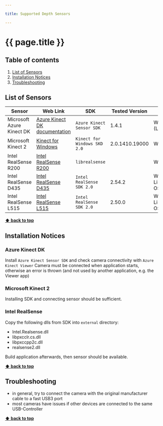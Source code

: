 ```yaml
--- 

title: Supported Depth Sensors

---
```



# {{ page.title }}

<!-- omit in toc -->
## Table of contents

1. [List of Sensors](#list-of-sensors)
2. [Installation Notices](#installation-notices)
3. [Troubleshooting](#troubleshooting)

## List of Sensors

| Sensor                    | Web Link                                                                                               | SDK                          | Tested Version | OS                |
| ------------------------- | ------------------------------------------------------------------------------------------------------ | ---------------------------- | -------------- | ----------------- |
| Microsoft Azure Kinect DK | [Azure Kinect DK documentation](https://learn.microsoft.com/en-us/azure/kinect-dk/)                    | `Azure Kinect Sensor SDK`    | 1.4.1          | Windows (Linux ?) |
| Microsoft Kinect 2        | [Kinect for Windows](https://learn.microsoft.com/de-de/windows/apps/design/devices/kinect-for-windows) | `Kinect for Windows SKD 2.0` | 2.0.1410.19000 | Windows           |
| Intel RealSense R200       | [Intel RealSense R200](https://www.mouser.com/pdfdocs/intel_realsense_camera_r200.pdf) | `librealsense` |  | Windows          |
| Intel RealSense D435       | [Intel RealSense D435](https://www.intelrealsense.com/depth-camera-d435f/) | `Intel RealSense SDK 2.0` | 2.54.2 | Windows, Linux, OSX           |
| Intel RealSense L515      | [Intel RealSense L515](https://www.intelrealsense.com/lidar-camera-l515/) | `Intel RealSense SDK 2.0` | 2.50.0 | Windows, Linux, OSX           |

__[⬆ back to top](#table-of-contents)__

## Installation Notices

### Azure Kinect DK

Install `Azure Kinect Sensor SDK` and check camera connectivity with `Azure Kinect Viewer`
Camera must be connected when application starts, otherwise an error is thrown (and not used by another application, e.g. the Viewer app)

### Microsoft Kinect 2

Installing SDK and connecting sensor should be sufficient.

### Intel RealSense

Copy the following dlls from SDK into `external` directory:

* Intel.Realsense.dll
* libpxcclr.cs.dll
* libpxccpp2c.dll
* realsense2.dll

Build application afterwards, then sensor should be available.

__[⬆ back to top](#table-of-contents)__

## Troubleshooting

* in general, try to connect the camera with the original manufacturer cable to a fast USB3 port
* most cameras have issues if other devices are connected to the same USB-Controller

__[⬆ back to top](#table-of-contents)__
